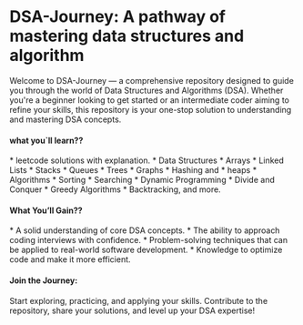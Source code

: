 <h1>DSA-Journey: A pathway of mastering data structures and algorithm</h1>
Welcome to DSA-Journey — a comprehensive repository designed to guide you through the world of Data Structures and Algorithms (DSA).
Whether you're a beginner looking to get started or an intermediate coder aiming to refine your skills,
this repository is your one-stop solution to understanding and mastering DSA concepts.

<h4>what you`ll learn??</h4>
* leetcode solutions with explanation.
* Data Structures
  *  Arrays
  *  Linked Lists
  *  Stacks
  *  Queues
  *  Trees
  *  Graphs
  *  Hashing and
  *  heaps
* Algorithms
  *  Sorting
  *  Searching
  *  Dynamic Programming
  *  Divide and Conquer
  *  Greedy Algorithms
  *  Backtracking, and more.

<h4>What You’ll Gain??</h4>
* A solid understanding of core DSA concepts.
* The ability to approach coding interviews with confidence.
* Problem-solving techniques that can be applied to real-world software development.
* Knowledge to optimize code and make it more efficient.

<h4>Join the Journey:</h4>
Start exploring, practicing, and applying your skills. Contribute to the repository, share your solutions, and level up your DSA expertise!

